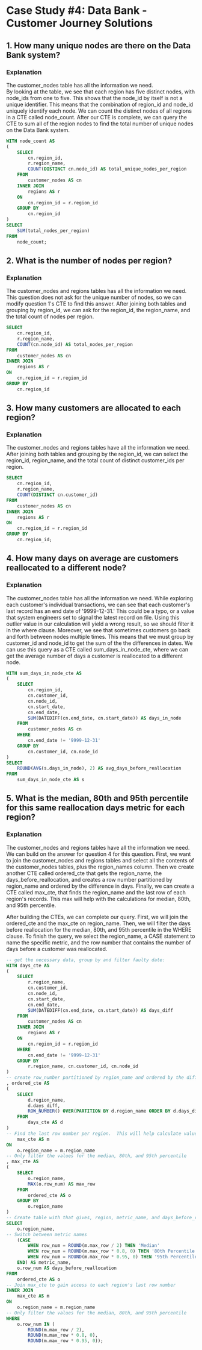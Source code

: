 # Case Study #4: Data Bank - Customer Journey Solutions

## 1. How many unique nodes are there on the Data Bank system?
### Explanation
The customer_nodes table has all the information we need.  
By looking at the table, we see that each region has five distinct
nodes, with node_ids from one to five.  This shows that the node_id
by itself is not a unique identifier.  This means that the combination
of region_id and node_id uniquely identify each node.  We can count 
the distinct nodes of all regions in a CTE called node_count.  After
our CTE is complete, we can query the CTE to sum all of the region
nodes to find the total number of unique nodes on the Data Bank
system.

```SQL
WITH node_count AS
(
	SELECT 
		cn.region_id,
		r.region_name,
		COUNT(DISTINCT cn.node_id) AS total_unique_nodes_per_region
	FROM 
		customer_nodes AS cn
	INNER JOIN
		regions AS r
	ON
		cn.region_id = r.region_id
	GROUP BY
		cn.region_id
)
SELECT
	SUM(total_nodes_per_region)
FROM
	node_count;
```

## 2. What is the number of nodes per region?
### Explanation
The customer_nodes and regions tables has all the 
information we need.  This question does not ask for the unique
number of nodes, so we can modify question 1's CTE to find
this answer.  After joining both tables and grouping by 
region_id, we can ask for the region_id, the region_name, and
the total count of nodes per region.

```SQL
SELECT 
	cn.region_id,
	r.region_name,
	COUNT(cn.node_id) AS total_nodes_per_region
FROM 
	customer_nodes AS cn
INNER JOIN
	regions AS r
ON
	cn.region_id = r.region_id
GROUP BY
	cn.region_id
```

## 3. How many customers are allocated to each region?
### Explanation
The customer_nodes and regions tables have all the 
information we need.  After joining both tables and grouping by
the region_id, we can select the region_id, region_name, and the 
total count of distinct customer_ids per region.

```SQL
SELECT
	cn.region_id,
	r.region_name,
	COUNT(DISTINCT cn.customer_id)
FROM
	customer_nodes AS cn
INNER JOIN
	regions AS r
ON
	cn.region_id = r.region_id
GROUP BY
	cn.region_id;
```
	
## 4. How many days on average are customers reallocated to a different node?
### Explanation
The customer_nodes table has all the information we need.
While exploring each customer's individual transactions, we can see that
each customer's last record has an end date of '9999-12-31.'  This could
be a typo, or a value that system engineers set to signal the latest
record on file.  Using this outlier value in our calculation will yield
a wrong result, so we should filter it in the where clause.  Moreover,
we see that sometimes customers go back and forth between nodes multiple
times.  This means that we must group by customer_id and node_id to 
get the sum of the the differences in dates.  We can use this query as a
CTE called sum_days_in_node_cte, where we can get the average number
of days a customer is reallocated to a different node. 

```SQL
WITH sum_days_in_node_cte AS
(
	SELECT
		cn.region_id,
		cn.customer_id,
		cn.node_id,
		cn.start_date,
		cn.end_date,
		SUM(DATEDIFF(cn.end_date, cn.start_date)) AS days_in_node
	FROM
		customer_nodes AS cn
	WHERE 
		cn.end_date != '9999-12-31'
	GROUP BY
		cn.customer_id, cn.node_id
)
SELECT
	ROUND(AVG(s.days_in_node), 2) AS avg_days_before_reallocation
FROM
	sum_days_in_node_cte AS s
```
	
## 5. What is the median, 80th and 95th percentile for this same reallocation days metric for each region?
### Explanation
The customer_nodes and regions tables have all the 
information we need.  We can build on the answer for question 4 for this
question.  First, we want to join the customer_nodes and regions tables
and select all the contents of the customer_nodes tables, plus the 
region_names column.  Then we create another CTE called ordered_cte
that gets the region_name, the days_before_reallocation, and creates
a row number partitioned by region_name and ordered by the difference
in days.  Finally, we can create a CTE called max_cte, that finds the
region_name and the last row of each region's records.  This max will
help with the calculations for median, 80th, and 95th percentile.  

After building the CTEs, we can complete our query.  First, we will
join the ordered_cte and the max_cte on region_name.  Then, we will
filter the days before reallocation for the median, 80th, and 95th
percentile in the WHERE clause.  To finish the query, we select the
region_name, a CASE statement to name the specific metric, and the
row number that contains the number of days before a customer was
reallocated.

```SQL
-- get the necessary data, group by and filter faulty date:
WITH days_cte AS
(
	SELECT 
		r.region_name,
		cn.customer_id,
		cn.node_id,
		cn.start_date,
		cn.end_date,
		SUM(DATEDIFF(cn.end_date, cn.start_date)) AS days_diff
	FROM 
		customer_nodes AS cn
	INNER JOIN
		regions AS r
	ON
		cn.region_id = r.region_id
	WHERE 
		cn.end_date != '9999-12-31'
	GROUP BY
		r.region_name, cn.customer_id, cn.node_id
)
-- create row_number partitioned by region_name and ordered by the difference in days:
, ordered_cte AS
(
	SELECT
		d.region_name,
		d.days_diff,
		ROW_NUMBER() OVER(PARTITION BY d.region_name ORDER BY d.days_diff) AS row_num
	FROM
		days_cte AS d
)
-- Find the last row number per region.  This will help calculate values 
	max_cte AS m
ON
	o.region_name = m.region_name
-- Only filter the values for the median, 80th, and 95th percentile
, max_cte AS
(
	SELECT
		o.region_name,
		MAX(o.row_num) AS max_row
	FROM
		ordered_cte AS o
	GROUP BY
		o.region_name
)
-- Create table with that gives, region, metric_name, and days_before_reallocation value
SELECT
	o.region_name,
-- Switch between metric names
	(CASE
		WHEN row_num = ROUND(m.max_row / 2) THEN 'Median'
		WHEN row_num = ROUND(m.max_row * 0.8, 0) THEN '80th Percentile'
		WHEN row_num = ROUND(m.max_row * 0.95, 0) THEN '95th Percentile'
	END) AS metric_name,
	o.row_num AS days_before_reallocation
FROM
	ordered_cte AS o
-- Join max_cte to gain access to each region's last row number
INNER JOIN
	max_cte AS m
ON
	o.region_name = m.region_name
-- Only filter the values for the median, 80th, and 95th percentile
WHERE
	o.row_num IN ( 
		ROUND(m.max_row / 2),
		ROUND(m.max_row * 0.8, 0),
		ROUND(m.max_row * 0.95, 0));
```
